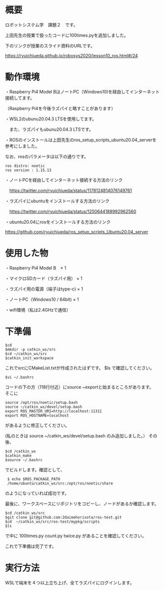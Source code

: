 # 概要
ロボットシステム学　課題２　です。

上田先生の授業で扱ったコードに100times.pyを追加しました。

下のリンクが授業のスライド資料のURLです。

https://ryuichiueda.github.io/robosys2020/lesson10_ros.html#/24

# 動作環境

・Raspberry Pi4 Model BはノートPC（Windows10)を経由してインターネット接続してます。

（Raspberry Pi4を今後ラズパイと略すことがあります）

・WSL2のubunu20.04.3 LTSを使用してます。

　また、ラズパイもubunu20.04.3 LTSです。

・ROSのインストールは上田先生のros_setup_scripts_ubuntu20.04_serverを参考にしました。

なお、rosのパラメータは以下の通りです。

    ros distro: noetic
    ros version : 1.15.13


・ノートPCを経由してインターネット接続する方法のリンク

　https://twitter.com/ryuichiueda/status/1178124814076149761


・ラズパイにubuntuをインストールする方法のリンク

　https://twitter.com/ryuichiueda/status/1250644188992962560

・ubuntu20.04にrosをインストールする方法のリンク

 https://github.com/ryuichiueda/ros_setup_scripts_Ubuntu20.04_server


# 使用した物
・Raspberry Pi4 Model B　× 1

・マイクロSDカード（ラズパイ用） × 1

・ラズパイ用の電源（端子はtype-c) × 1

・ノートPC（Windows10 / 64bit) × 1

・wifi環境（私は2.4GHzで通信）

# 下準備
    $cd
    $mkdir -p catkin_ws/src
    $cd ~/catkin_ws/src
    $catkin_init_workspace
  これでsrcにCMakeList.txtが作成されたはずです。
    $ls
  で確認してください。
   
    $vi ~/.bashrc
コードの下の方（118行付近）にsource ~exportと始まるところがあります。   
そこに

    source /opt/ros/noetic/setup.bash
    source ~/catkin_ws/devel/setup.bash
    export ROS_MASTER_URI=http://localhost:11311
    export ROS_HOSTNAME=localhost
    
 があるように修正してください。

(私のときは source ~/catkin_ws/devel/setup.bash のみ追加しました。）
その後、

    $cd /catkin_ws
    $catkin_make
    $source ~/.bashrc
    
 でビルドします。確認として、
 
     $ echo $ROS_PACKAGE_PATH
     /home/ubuntu/catkin_ws/src:/opt/ros/noetic/share
 
のようになっていれば成功です。

最後に、ワークスペースにリポジトリをコピーし、ノードがあるか確認します。

    $cd /catkin_ws/src
    $git clone git@github.com:2daimehorisota/ros-test.git
    $cd  ~/catkin_ws/src/ros-test/mypkg/scripts
    $ls
で中に
    100times.py count.py twice.py
 があることを確認してください。
 
これで下準備は完了です。
   
# 実行方法

WSLで端末を４つ以上立ち上げ、全てラズパイにログインします。


   
